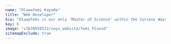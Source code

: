 ```yaml
---
name: "Oluwafemi Kayode"
title: "Web Developer"
bio: "Oluwafemi is our only 'Master of Science' within the Curious Ways ranks, having recently obtained the title at the University of Northampton in Computing. An exceptional web developer who harnesses the latest technology to produce exceptional online experiences."
key: 6
image: "v1639558522/cwys_website/femi_hlxovd"
sitemapExclude: true
---
```

